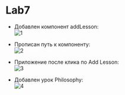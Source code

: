 # Lab7

- Добавлен компонент addLesson:    
![1](https://github.com/ZhestovskyYS/ZhestovskyYS/1.PNG)

- Прописан путь к компоненту:  
![2](https://github.com/ZhestovskyYS/ZhestovskyYS/2.PNG)

- Приложение после клика по Add Lesson:  
![3](https://github.com/ZhestovskyYS/ZhestovskyYS/3.PNG)

- Добавлен урок Philosophy:  
![4](https://github.com/ZhestovskyYS/ZhestovskyYS/4.PNG)
